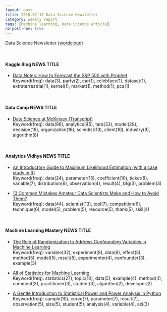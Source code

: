 ```yaml
---
layout: post
title: 2018.07.17 Data Science Newsletter
category: weekly report
tags: [Machine learning, Data Science article]
no-post-nav: true
---
```


Data Science Newsletter ([wordcloud](https://raw.githubusercontent.com/2econsulting/2econsulting.github.io/master/data/newsletter/output/report/wordcloud_20180717.png))


<br>

#### Kaggle Blog NEWS TITLE

* [Data Notes: How to Forecast the S&P 500 with Prophet](http://blog.kaggle.com/2018/07/12/data-notes-how-to-forecast-the-sp-500-with-prophet/)
<br>Keyword(freq): data(3), party(2), car(1), celebface(1), dataset(1), extraterrestrial(1), kernel(1), market(1), method(1), pca(1)

<br>

#### Data Camp NEWS TITLE

* [Data Science at McKinsey (Transcript)](https://www.datacamp.com/community/blog/data-science-mckinsey)
<br>Keyword(freq): data(96), analytics(45), tara(33), model(29), decision(16), organization(16), scientist(13), client(10), industry(9), algorithm(8)

<br>

#### Analytics Vidhya NEWS TITLE

* [An Introductory Guide to Maximum Likelihood Estimation (with a case study in R)](https://www.analyticsvidhya.com/blog/2018/07/introductory-guide-maximum-likelihood-estimation-case-study-r/)
<br>Keyword(freq): data(24), parameter(15), coefficient(10), ticket(8), variable(7), distribution(6), observation(4), result(4), bfg(3), problem(3)

* [13 Common Mistakes Amateur Data Scientists Make and How to Avoid Them?](https://www.analyticsvidhya.com/blog/2018/07/13-common-mistakes-aspiring-fresher-data-scientists-make-how-to-avoid-them/)
<br>Keyword(freq): data(44), scientist(13), tool(7), competition(6), technique(6), model(5), problem(5), resource(5), thank(5), skill(4)

<br>

#### Machine Learning Mastery NEWS TITLE

* [The Role of Randomization to Address Confounding Variables in Machine Learning](https://machinelearningmastery.com/confounding-variables-in-machine-learning/)
<br>Keyword(freq): variable(32), experiment(8), data(6), effect(5), method(5), model(5), result(5), experimenter(4), confounder(3), example(3)

* [All of Statistics for Machine Learning](https://machinelearningmastery.com/all-of-statistics-for-machine-learning/)
<br>Keyword(freq): statistics(27), topic(10), data(5), example(4), method(4), comment(3), practitioner(3), student(3), algorithm(2), developer(2)

* [A Gentle Introduction to Statistical Power and Power Analysis in Python](https://machinelearningmastery.com/statistical-power-and-power-analysis-in-python/)
<br>Keyword(freq): sample(10), curve(7), parameter(7), result(7), observation(5), size(5), student(5), analysis(4), variable(4), axi(3)

<br>

